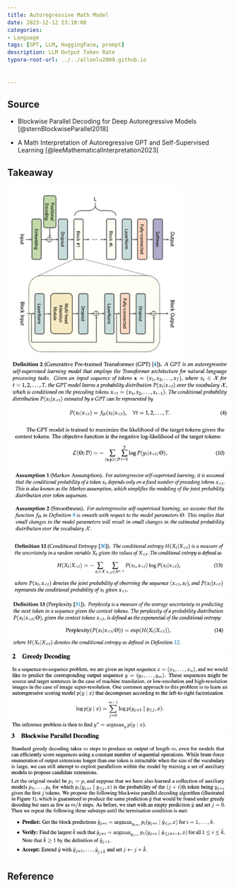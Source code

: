 ```yaml
---
title: Autoregressive Math Model
date: 2023-12-12 23:10:08
categories:
- Language
tags: [GPT, LLM, HuggingFace, prompt]
description: LLM Output Token Rate
typora-root-url: ../../allenlu2009.github.io


---
```






## Source

* Blockwise Parallel Decoding for Deep Autoregressive Models [@sternBlockwiseParallel2018]
  
* A Math Interpretation of Autoregressive GPT and Self-Supervised Learning [@leeMathematicalInterpretation2023]



## Takeaway









<img src="/media/image-20231212222911783.png" alt="image-20231212222911783" style="zoom:80%;" />



<img src="/media/image-20231212223007634.png" alt="image-20231212223007634" style="zoom:80%;" />



<img src="/media/image-20231212223054449.png" alt="image-20231212223054449" style="zoom:80%;" />



<img src="/media/image-20231212223200911.png" alt="image-20231212223200911" style="zoom:80%;" />



<img src="/media/image-20231212223401378.png" alt="image-20231212223401378" style="zoom:80%;" />



<img src="/media/image-20231212223419079.png" alt="image-20231212223419079" style="zoom:80%;" />

<img src="/media/image-20231212224058896.png" alt="image-20231212224058896" style="zoom:80%;" />



<img src="/media/image-20231212224119365.png" alt="image-20231212224119365" style="zoom:80%;" />

## Reference

